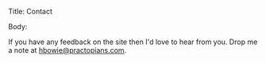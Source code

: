 Title: Contact

Body:

If you have any feedback on the site then I'd love to hear from you. Drop me a note at [hbowie@practopians.com](mailto:hbowie@practopians.com). 
